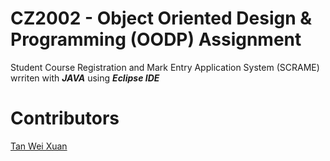 # CZ2002 - Object Oriented Design & Programming (OODP) Assignment

Student Course Registration and Mark Entry Application System (SCRAME) wrriten with _**JAVA**_ using _**Eclipse IDE**_


# Contributors
[Tan Wei Xuan](https://github.com/jermsinarocket)
